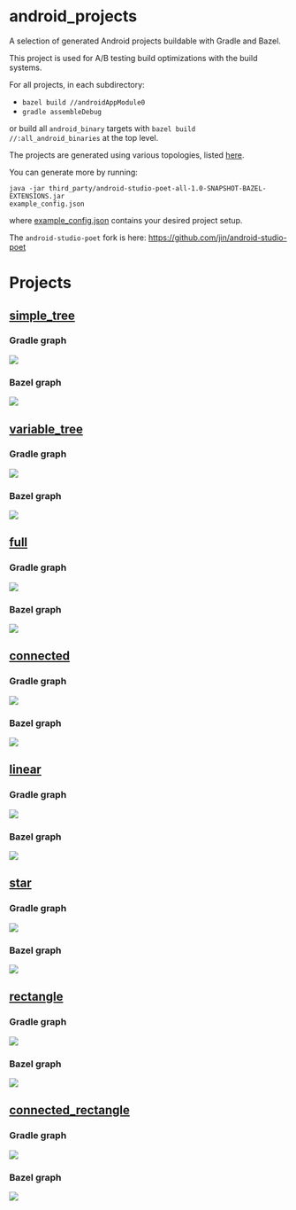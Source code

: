 # android_projects

A selection of generated Android projects buildable with Gradle and Bazel.

This project is used for A/B testing build optimizations with the build systems.

For all projects, in each subdirectory:

- `bazel build //androidAppModule0`
- `gradle assembleDebug`

or build all `android_binary` targets with `bazel build //:all_android_binaries` at the top level.

The projects are generated using various topologies, listed [here](https://github.com/android/android-studio-poet/commit/d7a97aa679438aedac7229b50f72d9526552b8b7).

You can generate more by running:

```
java -jar third_party/android-studio-poet-all-1.0-SNAPSHOT-BAZEL-EXTENSIONS.jar
example_config.json
```

where [example_config.json](example_config.json) contains your desired project setup.

The `android-studio-poet` fork is here: https://github.com/jin/android-studio-poet

# Projects

## [simple_tree](/simple_tree)

### Gradle graph

![](simple_tree/gradle_graph.png)

### Bazel graph

![](simple_tree/bazel_graph.png)

## [variable_tree](/variable_tree)

### Gradle graph

![](variable_tree/gradle_graph.png)

### Bazel graph

![](variable_tree/bazel_graph.png)

## [full](/full)

### Gradle graph

![](full/gradle_graph.png)

### Bazel graph

![](full/bazel_graph.png)

## [connected](/connected)

### Gradle graph

![](connected/gradle_graph.png)

### Bazel graph

![](connected/bazel_graph.png)

## [linear](/linear)

### Gradle graph

![](linear/gradle_graph.png)

### Bazel graph

![](linear/bazel_graph.png)

## [star](/star)

### Gradle graph

![](star/gradle_graph.png)

### Bazel graph

![](star/bazel_graph.png)

## [rectangle](/rectangle)

### Gradle graph

![](rectangle/gradle_graph.png)

### Bazel graph

![](rectangle/bazel_graph.png)

## [connected_rectangle](/connected_rectangle)

### Gradle graph

![](connected_rectangle/gradle_graph.png)

### Bazel graph

![](connected_rectangle/bazel_graph.png)
